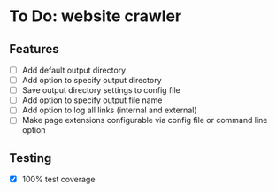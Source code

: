 # To Do: website crawler

## Features

- [ ] Add default output directory
- [ ] Add option to specify output directory
- [ ] Save output directory settings to config file
- [ ] Add option to specify output file name
- [ ] Add option to log all links (internal and external)
- [ ] Make page extensions configurable via config file or command line option

## Testing

- [x] 100% test coverage